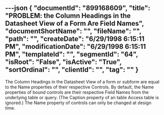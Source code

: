 ---json
{
  "documentId": "899168609",
  "title": "PROBLEM: the Column Headings in the Datasheet View of a Form Are Field Names",
  "documentShortName": "",
  "fileName": "",
  "path": "",
  "createDate": "6/29/1998 6:15:11 PM",
  "modificationDate": "6/29/1998 6:15:11 PM",
  "templateId": "",
  "segmentId": "64",
  "isRoot": "False",
  "isActive": "True",
  "sortOrdinal": "",
  "clientId": "",
  "tag": ""
}
---

The Column Headings in the Datasheet View of a form or subform are equal to the Name properties of their respective Controls. By default, the Name properties of bound controls are their respective Field Names from the underlying table or query. (The Caption property of an table Access table is ignored.) The Name property of controls can only be changed at design time.

